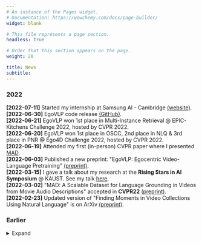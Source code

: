 ```yaml
---
# An instance of the Pages widget.
# Documentation: https://wowchemy.com/docs/page-builder/
widget: blank

# This file represents a page section.
headless: true

# Order that this section appears on the page.
weight: 20

title: News
subtitle:
---
```


### 2022
**[2022-07-11]** Started my internship at Samsung AI - Cambridge [(website)](https://research.samsung.com/aicenter_cambridge). </br>
**[2022-06-30]** EgoVLP code release [(GitHub)](https://github.com/showlab/EgoVLP). </br>
**[2022-06-21]** EgoVLP won 1st place in Multi-Instance Retrieval @ EPIC-Kitchens Challenge 2022, hosted by CVPR 2022.  </br>
**[2022-06-20]** EgoVLP won 1st place in OSCC, 2nd place in NLQ & 3rd place in PNR @ Ego4D Challenge 2022, hosted by CVPR 2022. </br>
**[2022-06-19]** Attended my first (in-person) CVPR paper where I presented [MAD](publication/mad-a-scalable-dataset-for-language-grounding-in-videos-from-movie-audio-descriptions/). </br>
**[2022-06-03]** Published a new preprint: "EgoVLP: Egocentric Video-Language Pretraining" [(preprint)](https://arxiv.org/pdf/2206.01670.pdf). </br>
**[2022-03-15]** I gave a talk about my research at the **Rising Stars in AI Symposium** @ KAUST. See my talk [here](https://webcast.kaust.edu.sa/Mediasite/Showcase/default/Presentation/88b31db635ba445bb5fcbf43f7d5136f1d). </br>
**[2022-03-02]** "MAD: A Scalable Dataset for Language Grounding in Videos from Movie Audio Descriptions" accepted in **CVPR22** [(preprint)](https://github.com/Soldelli/MAD). </br>
**[2022-02-23]** Updated version of "Finding Moments in Video Collections Using Natural Language" is on ArXiv [(preprint)](https://arxiv.org/abs/1907.12763). </br>

### Earlier
<details>
<summary margin=0.5>Expand</summary>

### 2021
<details>
    <summary margin=0.5>Expand</summary>
    <strong>[2021-12-01]</strong> <a href="publication/mad-a-scalable-dataset-for-language-grounding-in-videos-from-movie-audio-descriptions/" target="_blank">MAD</a> is on ArXiv.</br>
    <strong>[2021-10-17]</strong> Awarded the <b>Best Paper Award</b> for <a href="publication/vlg-net-video-language-graph-matching-network-for-video-grounding/" target="_blank">VLG-Net</a> work in ICCV 2021 at the <a href="https://cveu.github.io/" target="_blank">CVEU</a> workshopt. </br>
    <strong>[2021-08-17]</strong> <a href="publication/vlg-net-video-language-graph-matching-network-for-video-grounding/" target="_blank">VLG-Net</a> acccepted to the ICCV 2021 Workshop on <a href="https://cveu.github.io/" target="_blank">AI for Creative Video Editing and Understanding</a></br>
    <strong>[2021-05-20]</strong> I received the Outstanding <a href="https://cvpr2021.thecvf.com/node/184" target="_blank">Reviewer Award</a> from CVPR.</br>
    <strong>[2021-01-04]</strong> Collaboration <a href="https://mattiasoldan.com/project/deepflamelet/" target="_blank">paper</a> accepted in the proceeding of the *American Institute of Aeronautics and Astronautics <a href="https://www.aiaa.org" target="_blank">AIAA2021.</a></br>
</details>

### 2020
<details>
    <summary margin=0.5>Expand</summary>
    <strong>[2020-11-19]</strong> <a href="publications/vlg-net-video-language-graph-matching-network-for-video-grounding/" target="_blank">VLG-Net</a> is on ArXiv.</br>
    <strong>[2020-10-22]</strong> My team won the first place at the Entertainment track of the <a href="https://neomchallenge.com/en.html" target="_blank">Neom AI Challenge</a> in Riyad. <a href="https://mattiasoldan.com/project/neom/" target="_blank">[Project page]</a></br>
    <strong>[2020-05-20]</strong> Succesfully completed my PhD qualifying exams.</br>
</details>

### 2019
<details>
    <summary>Expand</summary>
    <strong>[2019-08-04]</strong> <a href="project/gait-anomaly-detection/" target="_blank">Seq2Seq RNN</a> is on Arxiv. </br>
    <strong>[2019-08-04]</strong> Started Ph.D. at <a href="https://www.kaust.edu.sa/en" target="_blank">KAUST</a>. </br>
    <strong>[2019-07-30]</strong> <a href="publications/temporal-localization-of-moments-in-video-collections-with-natural-language/" target="_blank">STAL</a> is on ArXiv. </br>
    <strong>[2019-07-21]</strong> Attendend <a href="https://irdta.eu/deeplearn2019/" target="_blank">DeepLearn</a>, International Summer School on Deep Learning in Warsaw (Poland). </a> </br>
    <strong>[2019-04-04]</strong> Concluded my Research Internship. </a> </br>
</details>

### 2018
<details>
  <summary>Expand</summary>
  <strong>[2018-08-26]</strong> Started my research internship at <a href="https://www.kaust.edu.sa/en" target="_blank">KAUST</a>. </br>
  <strong>[2018-07-31]</strong> Concluded my job at Telebit. </br>
  <strong>[2018-02-04]</strong> Started job at <a href="https://www.telebit.it/" target="_blank">Telebit</a> as Telecommunication Engineer. </br>
  <strong>[2018-01-31]</strong> Accepted as Research Intern with the VSRP program at <a href="https://www.kaust.edu.sa/en" target="_blank">KAUST</a> in the <a href="https://cemse.kaust.edu.sa/ivul" target="_blank">IVUL</a> group. </br>
</details>

### 2017
<details>
  <summary>Expand</summary>
  <strong>[2017-12-02]</strong> I received my Master degree in Telecommunication Engineering from the <a href="https://www.unipd.it/en/" target="_blank">University of Padova</a> (Italy). </br>
  <strong>[2017-04-16]</strong> Partecipated in a <a href="https://roboy.org/" target="_blank">Robotic Hackathon</a> at <a href="https://www.tum.de/" target="_blank">Technical University of Munich</a> (Germany). </br>
</details>

### 2015
<details>
  <summary>Expand</summary>
  <strong>[2015-02-23]</strong> I received my Bachelor degree in Information Engineering from the <a href="https://www.unipd.it/en/" target="_blank">University of Padova</a> (Italy). </br>
</details>

</details>